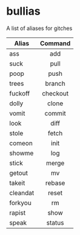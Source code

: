 bullias
=======

A list of aliases for gitches

| Alias        | Command           |
| ------------- |:-------------:|
| ass | add |
| suck | pull |
| poop | push |
| trees | branch	 |
| fuckoff | checkout |
| dolly | clone |
| vomit | commit |
| look | diff |
| stole | fetch |
| comeon | init |
| showme | log |
| stick | merge |
| getout | mv |
| takeit | rebase |
| cleandat | reset |
| forkyou | rm |
| rapist | show |
| speak | status |


